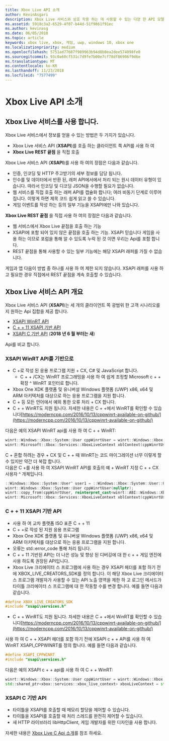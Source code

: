 ```yaml
---
title: Xbox Live API 소개
author: KevinAsgari
description: Xbox Live 서비스와 상호 작용 하는 데 사용할 수 있는 다양 한 API 모델에 알아봅니다.
ms.assetid: 5918c3a2-6529-4f07-b44d-51f9861f91ec
ms.author: kevinasg
ms.date: 06/05/2018
ms.topic: article
keywords: xbox live, xbox, 게임, uwp, windows 10, xbox one
ms.localizationpriority: medium
ms.openlocfilehash: 5751ad77607f989963b94d8b0ea2dee574098fe0
ms.sourcegitcommit: 93c0a60cf531c7d9fe7b00e7cf78df86906f9d6e
ms.translationtype: MT
ms.contentlocale: ko-KR
ms.lasthandoff: 11/23/2018
ms.locfileid: "7577499"
---
```

# <a name="introduction-to-xbox-live-apis"></a>Xbox Live API 소개

## <a name="use-xbox-live-services"></a>Xbox Live 서비스를 사용 합니다.

Xbox Live 서비스에서 정보를 얻을 수 있는 방법은 두 가지가 있습니다.

- Xbox Live 서비스 API (**XSAPI**)를 호출 하는 클라이언트 쪽 API를 사용 하 여
- **Xbox Live REST 끝점** 을 직접 호출

Xbox Live 서비스 API (**XSAPI**)를 사용 하 여의 장점은 다음과 같습니다.

- 인증, 인코딩 및 HTTP 주고받기의 세부 정보를 담당 됩니다.
- 인수를 및 데이터에서 반환 된, 래퍼 API에서에서 처리 되는 원시 데이터 유형이 있습니다. 따라서 인코딩 및 디코딩 JSON을 수행할 필요가 없습니다.
- 웹 서비스를 직접 호출 하는 래퍼 API를 캡슐화 합니다; 여러 비동기 단계로 이루어집니다. 이렇게 하면 제목 코드 쉽게 읽고 쓸 수 있습니다.
- 게임 이벤트를 작성 하는 등의 일부 기능을 XSAPI에만 나와 있습니다.

**Xbox Live REST 끝점** 을 직접 사용 하 여의 장점은 다음과 같습니다.

- 웹 서비스에서 Xbox Live 끝점을 호출 하는 기능
- XSAPI에 포함 되어 있지 않은 끝점을 호출 하는 기능.  XSAPI 믿습니다 게임을 사용 하는 이므로 포럼을 통해 알 수 있도록 누락 된 것 이면 우리는 Api를 포함 합니다.
- REST 끝점을 통해 사용할 수 있는 일부 기능에는 해당 XSAPI 래퍼를 가질 수 없습니다.

게임과 앱 다음이 방법 중 하나를 사용 하 여 제한 되지 않습니다. XSAPI 래퍼를 사용 하 고 필요한 경우 직접에서 REST 끝점을 계속 호출할 수 있습니다.

## <a name="xbox-live-services-api-overview"></a>Xbox Live 서비스 API 개요 ##

Xbox Live 서비스 API (**XSAPI**)는 세 개의 클라이언트 쪽 광범위 한 고객 시나리오를 지 원하는 Api 집합을 제공 합니다.

- [XSAPI WinRT API](#xsapi-winrt-based-api)
- [C + + 11 XSAPI 기반 API](#xsapi-c++11-based-api)
- [XSAPI C 기반 API](#xsapi-c-based-api) (**2018 년 6 월 부터는 새**)

Api를 비교 합니다.

### <a name="xsapi-winrt-based-api"></a>XSAPI WinRT API를 기반으로

- C +로 작성 된 응용 프로그램 지원 + CX, C# 및 JavaScript 합니다.
    - C + + /CX는 WinRT 프로그래밍을 사용 하 여 쉽게 조정할 Microsoft c + + 확장 ^ WinRT 포인터로 합니다.
- Xbox One XDK 플랫폼 및 유니버설 Windows 플랫폼 (UWP) x86, x64 및 ARM 아키텍처를 대상으로 하는 응용 프로그램을 지원 합니다.
- C + 등 모든 언어에서 예외 통한 오류 처리 + CX 합니다.
- C + + WinRT도 지원 됩니다.  자세한 내용은 C + +에서 WinRT를 확인할 수 있습니다[https://moderncpp.com/2016/10/13/cppwinrt-available-on-github/](https://moderncpp.com/2016/10/13/cppwinrt-available-on-github/)

다음은 예의 XSAPI WinRT api를 사용 하 여 C + + WinRT:

```c++
winrt::Windows::Xbox::System::User cppWinrtUser = winrt::Windows::Xbox::System::User::Users().GetAt(0);
winrt::Microsoft::Xbox::Services::XboxLiveContext xblContext(cppWinrtUser);
```

C + 혼합 하려는 경우 + CX 및 C + + 때 WinRT는 코드 마이그레이션 너무 이렇게 할 수 있지만 약간 더 복잡 합니다.  
다음은 C +를 사용 하 여 XSAPI WinRT API를 호출의 예 + WinRT 지정 C + + CX 사용자 ^ 개체입니다.

```c++
::Windows::Xbox::System::User^ user1 = ::Windows::Xbox::System::User::Users->GetAt(0);
winrt::Windows::Xbox::System::User cppWinrtUser(nullptr);
winrt::copy_from(cppWinrtUser, reinterpret_cast<winrt::ABI::Windows::Xbox::System::IUser*>(user1));
winrt::Microsoft::Xbox::Services::XboxLiveContext xblContext(cppWinrtUser);
```


### <a name="xsapi-c11-based-api"></a>C + + 11 XSAPI 기반 API

- 사용 하 여 교차 플랫폼 ISO 표준 C + + 11
- C + +로 작성 된 지원 응용 프로그램
- Xbox One XDK 플랫폼 및 유니버설 Windows 플랫폼 (UWP) x86, x64 및 ARM 아키텍처를 대상으로 하는 응용 프로그램을 지원 합니다.
- 오류는 std::error_code 통해 처리 됩니다.
- C + + 11 기반된 API는 더 나은 성능 및 향상 된 디버깅에 대 한 c + + 게임 엔진에 사용 하도록 권장된 API입니다.
- Xbox Live 크리에이터 스 프로그램에 사용 하는 경우 XSAPI 헤더를 포함 하기 전에 XBOX_LIVE_CREATORS_SDK를 정의 합니다. 이 해당 Xbox Live 크리에이터 스 프로그램 개발자가 사용할 수 있는 API 노출 영역을 제한 하 고 로그인 메서드가 타이틀 크리에이터 스 프로그램에 대 한 작동할 수를 변경 합니다.  예를 들면 다음과 같습니다.

```c++
#define XBOX_LIVE_CREATORS_SDK
#include "xsapi\services.h"
```

- C + + WinRT도 지원 됩니다.  자세한 내용은 C + +에서 WinRT를 확인할 수 있습니다[https://moderncpp.com/2016/10/13/cppwinrt-available-on-github/](https://moderncpp.com/2016/10/13/cppwinrt-available-on-github/)

사용 하 여 C + + XSAPI 헤더를 포함 하기 전에 XSAPI c + + API를 사용 하 여 WinRT XSAPI_CPPWINRT를 정의 합니다.  예를 들면 다음과 같습니다.

```c++
#define XSAPI_CPPWINRT
#include "xsapi\services.h"
```

다음은 예의 XSAPI c + + api를 사용 하 여 C + + WinRT:

```c++
winrt::Windows::Xbox::System::User cppWinrtUser = winrt::Windows::Xbox::System::User::Users().GetAt(0);
std::shared_ptr<xbox::services::xbox_live_context> xboxLiveContext = std::make_shared<xbox::services::xbox_live_context>(cppWinrtUser);
```

### <a name="xsapi-c-based-api"></a>XSAPI C 기반 API

- 타이틀을 XSAPI를 호출할 때 메모리 할당을 제어할 수 있습니다.
- 타이틀을 XSAPI를 호출할 때 처리 스레드를 완전히 제어할 수 있습니다.
- 새 HTTP 라이브러리 libHttpClient, 게임 개발자를 위한 디자인을 사용 합니다.

자세한 내용은 [Xbox Live C Api 소개](xsapi-flat-c.md)를 참조 하세요.
